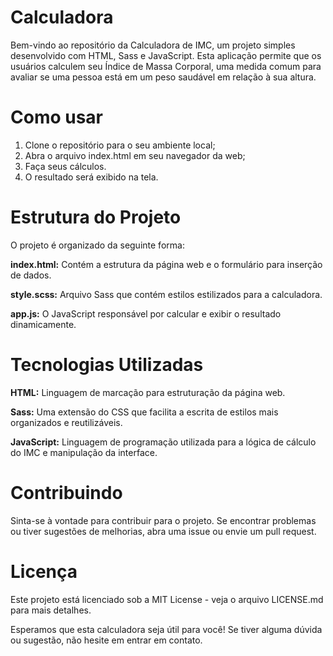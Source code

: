 # Calculadora
 Bem-vindo ao repositório da Calculadora de IMC, um projeto simples desenvolvido com HTML, Sass e JavaScript. Esta aplicação permite que os usuários calculem seu Índice de Massa Corporal, uma medida comum para avaliar se uma pessoa está em um peso saudável em relação à sua altura.

# Como usar
1. Clone o repositório para o seu ambiente local;
2. Abra o arquivo index.html em seu navegador da web;
3. Faça seus cálculos.
4. O resultado será exibido na tela.

# Estrutura do Projeto
O projeto é organizado da seguinte forma:

**index.html:** Contém a estrutura da página web e o formulário para inserção de dados.

**style.scss:** Arquivo Sass que contém estilos estilizados para a calculadora.

**app.js:** O JavaScript responsável por calcular e exibir o resultado dinamicamente.

# Tecnologias Utilizadas
**HTML:** Linguagem de marcação para estruturação da página web.

**Sass:** Uma extensão do CSS que facilita a escrita de estilos mais organizados e reutilizáveis.

**JavaScript:** Linguagem de programação utilizada para a lógica de cálculo do IMC e manipulação da interface.

# Contribuindo
Sinta-se à vontade para contribuir para o projeto. Se encontrar problemas ou tiver sugestões de melhorias, abra uma issue ou envie um pull request.

# Licença
Este projeto está licenciado sob a MIT License - veja o arquivo LICENSE.md para mais detalhes.

Esperamos que esta calculadora seja útil para você! Se tiver alguma dúvida ou sugestão, não hesite em entrar em contato.
